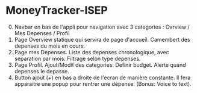 # MoneyTracker-ISEP
 
0. Navbar en bas de l'appli pour navigation avec 3 categories : Ovrview / Mes Depenses / Profil
1. Page Overview statique qui servira de page d'accueil. Camembert des depenses du mois en cours.
2. Page mes Depenses. Liste des depenses chronologique, avec separation par mois. Filtrage selon type depenses.
3. Page Profil. Ajout/Modif des categories. Definir budget. Alerte quand depenses le depasse.
4. Button ajout (+) en bas a droite de l'ecran de manière constante. Il fera apparaitre une popup pour rentrer une dépense. (Bonus: Voice to text).